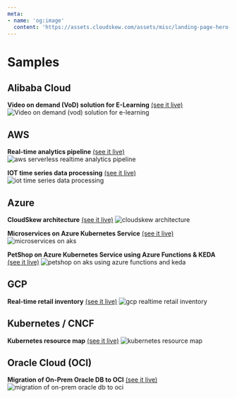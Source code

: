 ```yaml
---
meta:
- name: 'og:image'
  content: 'https://assets.cloudskew.com/assets/misc/landing-page-hero-k8s.png'
---
```

# Samples

## Alibaba Cloud

**Video on demand (VoD) solution for E-Learning** [(see it live)](https://app.cloudskew.com/viewer/4c67e28b-5991-48e1-ab3c-eb9ace54292e)
![Video on demand (vod) solution for e-learning](https://assets.cloudskew.com/assets/samples/alibaba-elearning-vod-solution.png)

## AWS

**Real-time analytics pipeline** [(see it live)](https://app.cloudskew.com/viewer/eae9d99c-7103-41db-8407-9967e4fddb07)
![aws serverless realtime analytics pipeline](https://assets.cloudskew.com/assets/samples/aws-serverless-realtime-analytics-pipeline.png)

**IOT time series data processing** [(see it live)](https://app.cloudskew.com/viewer/42a0f9dc-03ae-4952-959f-7b5ce6c1b0e7)
![iot time series data processing](https://assets.cloudskew.com/assets/samples/aws-iot-time-series-processing.png)

## Azure

**CloudSkew architecture** [(see it live)](https://app.cloudskew.com/viewer/315e75f8-e846-4fb2-bf6f-fa5a47ad330a)
![cloudskew architecture](https://assets.cloudskew.com/assets/misc/cloudskew-architecture-20200116.png)

**Microservices on Azure Kubernetes Service** [(see it live)](https://app.cloudskew.com/viewer/eb335650-d335-463b-bde5-b94af25d042c)
![microservices on aks](https://assets.cloudskew.com/assets/samples/microservices-on-aks.png)

**PetShop on Azure Kubernetes Service using Azure Functions & KEDA** [(see it live)](https://app.cloudskew.com/viewer/f4a29170-ca7a-4bae-991f-4ea678e14718)
![petshop on aks using azure functions and keda](https://assets.cloudskew.com/assets/samples/petshop-on-aks-with-azfunc-keda.png)

## GCP

**Real-time retail inventory** [(see it live)](https://app.cloudskew.com/viewer/af9976e8-a302-4451-b0e2-d048a76424fa)
![gcp realtime retail inventory](https://assets.cloudskew.com/assets/samples/gcp-realtime-retail-inventory.png)

## Kubernetes / CNCF

**Kubernetes resource map** [(see it live)](https://app.cloudskew.com/viewer/0610ccbc-c6b6-4167-9fa9-2903a513da08)
![kubernetes resource map](https://assets.cloudskew.com/assets/samples/kubernetes-resource-map.png)

## Oracle Cloud (OCI)

**Migration of On-Prem Oracle DB to OCI** [(see it live)](https://app.cloudskew.com/viewer/0831890b-183d-49ca-9818-57c1af749a3f)
![migration of on-prem oracle db to oci](https://assets.cloudskew.com/assets/samples/oci-onprem-db-migration)